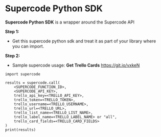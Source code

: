 # Supercode Python SDK
**Supercode Python SDK** is a wrapper around the Supercode API

**Step 1:**
- Get this supercode python sdk and treat it as part of your library where you can import.

**Step 2:**
- Sample supercode usage: **Get Trello Cards** https://git.io/vxkeN
```
import supercode

results = supercode.call(
    <SUPERCODE_FUNCTION_ID>,
    <SUPERCODE_API_KEY>,
    trello_api_key=<TRELLO_API_KEY>,
    trello_token=<TRELLO_TOKEN>,
    trello_username=<TRELLO_USERNAME>,
    trello_url=<TRELLO_URL>,
    trello_list_name=<TRELLO_LIST_NAME>,
    trello_label_name=<TRELLO_LABEL_NAME> or "all",
    trello_card_fields=<TRELLO_CARD_FIELDS>
)
print(results)
```
